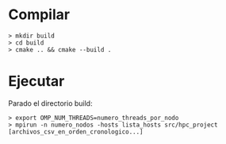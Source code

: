 # Compilar

```
> mkdir build
> cd build
> cmake .. && cmake --build .
```

# Ejecutar

Parado el directorio build:

```
> export OMP_NUM_THREADS=numero_threads_por_nodo
> mpirun -n numero_nodos -hosts lista_hosts src/hpc_project [archivos_csv_en_orden_cronologico...]
```
